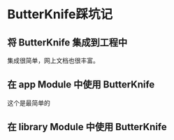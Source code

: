# ButterKnife踩坑记
## 将 ButterKnife 集成到工程中

集成很简单，网上文档也很丰富。

## 在 app Module 中使用 ButterKnife

这个是最简单的

## 在 library Module 中使用 ButterKnife
